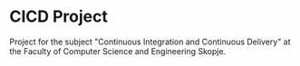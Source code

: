 # CICD Project

Project for the subject "Continuous Integration and Continuous Delivery" at the Faculty of Computer Science and Engineering Skopje.
